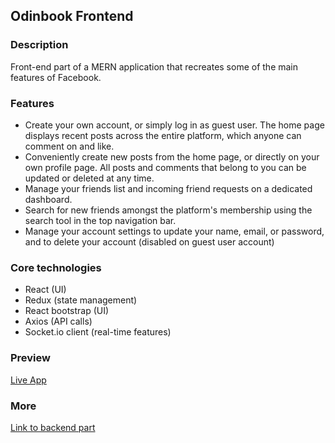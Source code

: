 ## Odinbook Frontend
### Description
Front-end part of a MERN application that recreates some of the main features of Facebook.

### Features
 - Create your own account, or simply log in as guest user. The home page displays recent posts across the entire platform, which anyone can comment on and like. 
 - Conveniently create new posts from the home page, or directly on your own profile page. All posts and comments that belong to you can be updated or deleted at any time. 
 - Manage your friends list and incoming friend requests on a dedicated dashboard. 
 - Search for new friends amongst the platform's membership using the search tool in the top navigation bar.
 - Manage your account settings to update your name, email, or password, and to delete your account (disabled on guest user account)

### Core technologies
 - React (UI)
 - Redux (state management)
 - React bootstrap (UI)
 - Axios (API calls)
 - Socket.io client (real-time features)

### Preview
[Live App](https://odinbook-social.herokuapp.com/)

### More
[Link to backend part](https://github.com/romainyvernes/odinbook_backend)
